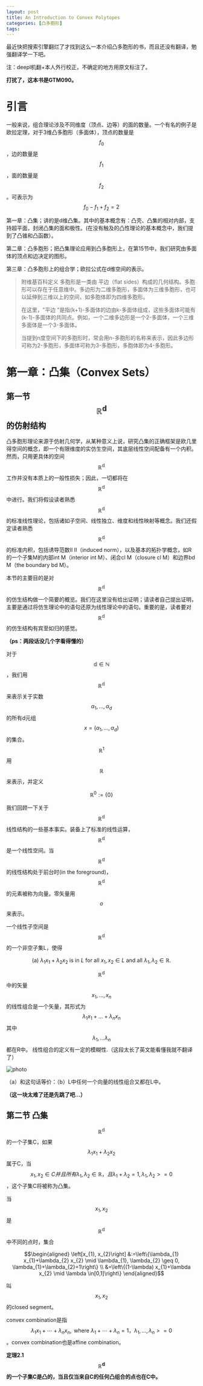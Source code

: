 ```yaml
---
layout: post
title: An Introduction to Convex Polytopes
categories: [凸多胞形]
tags: 
---
```


<script src="https://polyfill.io/v3/polyfill.min.js?features=es6"></script>
<script id="MathJax-script" async src="https://cdn.jsdelivr.net/npm/mathjax@3/es5/tex-mml-chtml.js"></script>
最近快把搜索引擎翻烂了才找到这么一本介绍凸多胞形的书，而且还没有翻译，勉强翻译学一下吧。

注：deepl机翻+本人外行校正，不确定的地方用原文标注了。

**打扰了，这本书是GTM090。**

# 引言

 一般来说，组合理论涉及不同维度（顶点、边等）的面的数量。一个有名的例子是欧拉定理，对于3维凸多胞形（多面体），顶点的数量是$$f_0$$，边的数量是$$f_1$$，面的数量是$$f_2$$。可表示为$$f_0-f_1+f_2=2$$

第一章：凸集；讲的是d维凸集。其中的基本概念有：凸壳、凸集的相对内部，支持超平面，封闭凸集的面和极性。(在没有触及的凸性理论的基本概念中，我们提到了凸锥和凸函数）。

第二章：凸多胞形；把凸集理论应用到凸多胞形上，在第15节中，我们研究由多面体的顶点和边决定的图形。

第三章：凸多胞形上的组合学；欧拉公式在d维空间的表示。



> 附维基百科定义
> 多胞形是一类由 平边（flat sides）构成的几何结构。多胞形可以存在于任意维中。多边形为二维多胞形，多面体为三维多胞形，也可以延伸到三维以上的空间，如多胞体即为四维多胞形。
>
> 在这里，"平边 "是指(k+1)-多面体的边由k-多面体组成，这些多面体可能有(k-1)-多面体的共同点。例如，一个二维多边形是一个2-多面体，一个三维多面体是一个3-多面体。
>
> 当提到n度空间下的多胞形时，常会用n-多胞形的名称来表示，因此多边形可称为2-多胞形，多面体可称为3-多胞形，多胞体即为4-多胞形。



# 第一章：凸集（Convex Sets）

## 第一节 $$\mathbb{R}^\mathbb{d}$$的仿射结构

凸多胞形理论来源于仿射几何学，从某种意义上说，研究凸集的正确框架是欧几里得空间的概念，即一个有限维度的实仿生空间，其底层线性空间配备有一个内积。然而，只用更具体的空间$$\mathbb{R}^\mathbb{d}$$工作并没有本质上的一般性损失；因此，一切都将在$$\mathbb{R}^\mathbb{d}$$中进行。我们将假设读者熟悉$$\mathbb{R}^\mathbb{d}$$的标准线性理论，包括诸如子空间、线性独立、维度和线性映射等概念。我们还假定读者熟悉$$\mathbb{R}^\mathbb{d}$$的标准内积，包括诱导范数II II（induced norm），以及基本的拓扑学概念，如R的一个子集M的内部int M（interior int M）、闭合cl M（closure cl M）和边界bd M（the boundary bd M）。



本节的主要目的是对$$\mathbb{R}^\mathbb{d}$$的仿生结构做一个简要的概览。我们在这里没有给出证明；请读者自己提出证明，主要是通过将仿生理论中的语句还原为线性理论中的语句。重要的是，读者要对$$\mathbb{R}^\mathbb{d}$$的仿生结构有宾至如归的感觉。



**（ps：两段话没几个字看得懂的）**



对于$$\mathbb{d} \in \mathbb{N} $$，我们用$$\mathbb{R}^\mathbb{d}$$来表示关于实数$$\alpha_1,...,\alpha_d$$的所有d元组$$x=(\alpha_1,...,\alpha_d)$$的集合。$$\mathbb{R}^1$$用$$\mathbb{R}$$来表示，并定义

$$\mathbb{R}^0:=\{0\}$$

我们回顾一下关于$$\mathbb{R}^\mathbb{d}$$线性结构的一些基本事实。装备上了标准的线性运算，$$\mathbb{R}^\mathbb{d}$$是一个线性空间。当$$\mathbb{R}^\mathbb{d}$$的线性结构处于前台时(in the foreground)，$$\mathbb{R}^\mathbb{d}$$的元素被称为向量。零矢量用$$o$$来表示。



一个线性子空间是$$\mathbb{R}^\mathbb{d}$$的一个非空子集L，使得



$$\text { (a) } \lambda_{1} x_{1}+\lambda_{2} x_{2} \text { is in } L \text { for all } x_{1}, x_{2} \in L \text { and all } \lambda_{1}, \lambda_{2} \in \mathbb{R} \text {. }$$



$$\mathbb{R}^\mathbb{d}$$中的矢量$$x_1,...,x_n$$的线性组合是一个矢量，其形式为$$\lambda_1x_1+...+\lambda_nx_n$$其中$$\lambda_1,...\lambda_n$$都在R中。
线性组合的定义有一定的模糊性.（这段太长了英文能看懂我就不翻译了）



![photo]({{site.url}}/assets/img/cp1-1.png)



（a）和这句话等价：（b）L中任何一个向量的线性组合又都在L中。



**（这一块太难了还是先跳了吧...）**

## 第二节 凸集

$$\mathbb{R}^\mathbb{d}$$的一个子集C，如果$$\lambda_1x_1+\lambda_2x_2$$属于C，当$$x_1,x_2 \in C 并且所有\lambda_1,\lambda_2 \in \mathbb{R}，且\lambda_1+\lambda_2=1,\lambda_1,\lambda_2 >=0$$，这个子集C将被称为凸集。

当$$x_1,x_2$$是$$\mathbb{R}^\mathbb{d}$$中不同的点时，集合

$$\begin{aligned}
\left[x_{1}, x_{2}\right] &:=\left\{\lambda_{1} x_{1}+\lambda_{2} x_{2} \mid \lambda_{1}, \lambda_{2} \geq 0, \lambda_{1}+\lambda_{2}=1\right\} \\
&=\left\{(1-\lambda) x_{1}+\lambda x_{2} \mid \lambda \in[0,1]\right\}
\end{aligned}$$

叫$$x_1,x_2$$的closed segment。



convex combination是指$$\lambda_{1} x_{1}+\cdots+\lambda_{n} x_{n}, \text { where } \lambda_{1}+\cdots+\lambda_{n}=1，\lambda_1,...,\lambda_n>=0$$。convex combination也是affine combination。



**定理2.1 $$\mathbb{R}^\mathbb{d}$$的一个子集C是凸的，当且仅当来自C的任何凸组合的点也在C中。**

